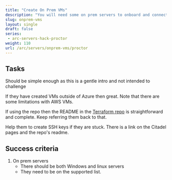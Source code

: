 ```yaml
---
title: "Create On Prem VMs"
description: "You will need some on prem servers to onboard and connect to Azure. Create some on prem VMs for your Arc pilot."
slug: onprem-vms
layout: single
draft: false
series:
 - arc-servers-hack-proctor
weight: 110
url: /arc/servers/onprem-vms/proctor
---
```


## Tasks

Should be simple enough as this is a gentle intro and not intended to challenge

If they have created VMs outside of Azure then great. Note that there are some limitations with AWS VMs.

If using the repo then the README in the [Terraform repo](https://github.com/terraform-azurerm-examples/arc-onprem-servers) is straightforward and complete. Keep referring them back to that.

Help them to create SSH keys if they are stuck. There is a link on the Citadel pages and the repo's readme.

## Success criteria

1. On prem servers
   * There should be both Windows and linux servers
   * They need to be on the supported list.
